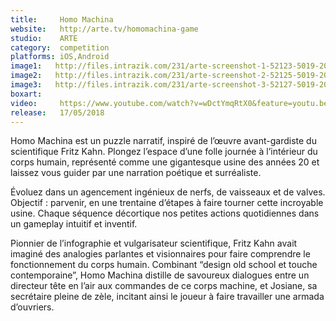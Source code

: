 ```yaml
---
title:     Homo Machina
website:   http://arte.tv/homomachina-game
studio:    ARTE
category:  competition
platforms: iOS,Android
image1:   http://files.intrazik.com/231/arte-screenshot-1-52123-5019-20180424-143705.jpg
image2:   http://files.intrazik.com/231/arte-screenshot-2-52125-5019-20180424-143705.jpg
image3:   http://files.intrazik.com/231/arte-screenshot-3-52127-5019-20180424-143706.jpg
boxart:    
video:     https://www.youtube.com/watch?v=wDctYmqRtX0&feature=youtu.be
release:   17/05/2018
---
```


Homo Machina est un puzzle narratif, inspiré de l’œuvre avant-gardiste du scientifique Fritz Kahn. Plongez l’espace d’une folle journée à l’intérieur du corps humain, représenté comme une gigantesque usine des années 20 et laissez vous guider par une narration poétique et surréaliste.
  
 Évoluez dans un agencement ingénieux de nerfs, de vaisseaux et de valves. Objectif : parvenir, en une trentaine d’étapes à faire tourner cette incroyable usine. Chaque séquence décortique nos petites actions quotidiennes dans un gameplay intuitif et inventif.
 
 Pionnier de l’infographie et vulgarisateur scientifique, Fritz Kahn avait imaginé des analogies parlantes et visionnaires pour faire comprendre le fonctionnement du corps humain. Combinant “design old school et touche contemporaine”, Homo Machina distille de savoureux dialogues entre un directeur tête en l’air aux commandes de ce corps machine, et Josiane, sa secrétaire pleine de zèle, incitant ainsi le joueur à faire travailler une armada d’ouvriers.
